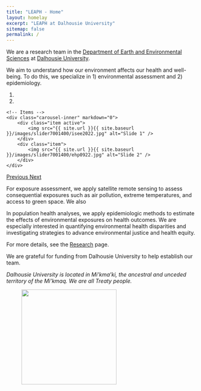 ```yaml
---
title: "LEAPH - Home"
layout: homelay
excerpt: "LEAPH at Dalhousie University"
sitemap: false
permalink: /
---
```


We are a research team in the [Department of Earth and Environmental Sciences](https://www.dal.ca/faculty/science/earth-environmental-sciences.html) at [Dalhousie University](https://www.dal.ca/).

We aim to understand how our environment affects our health and well-being. To do this, we specialize in 1) environmental assessment and 2) epidemiology. 

<div markdown="0" id="carousel" class="carousel slide" data-ride="carousel" data-interval="4000" data-pause="hover" >
    <!-- Menu -->
    <ol class="carousel-indicators">
        <li data-target="#carousel" data-slide-to="0" class="active"></li>
        <li data-target="#carousel" data-slide-to="1"></li>
    </ol>

    <!-- Items -->
    <div class="carousel-inner" markdown="0">
        <div class="item active">
            <img src="{{ site.url }}{{ site.baseurl }}/images/slider7001400/isee2022.jpg" alt="Slide 1" />
        </div>
        <div class="item">
            <img src="{{ site.url }}{{ site.baseurl }}/images/slider7001400/ehp0922.jpg" alt="Slide 2" />
        </div>
    </div>
  <a class="left carousel-control" href="#carousel" role="button" data-slide="prev">
    <span class="glyphicon glyphicon-chevron-left" aria-hidden="true"></span>
    <span class="sr-only">Previous</span>
  </a>
  <a class="right carousel-control" href="#carousel" role="button" data-slide="next">
    <span class="glyphicon glyphicon-chevron-right" aria-hidden="true"></span>
    <span class="sr-only">Next</span>
  </a>
</div>

For exposure assessment, we apply satellite remote sensing to assess consequential exposures such as air pollution, extreme temperatures, and access to green space. We also  

In population health analyses, we apply epidemiologic methods to estimate the effects of environmental exposures on health outcomes. We are especially interested in quantifying environmental health disparities and investigating strategies to advance environmental justice and health equity.

For more details, see the [Research](research) page.

We are grateful for funding from Dalhousie University to help establish our team. 

*Dalhousie University is located in Mi’kma’ki, the ancestral and unceded territory of the Mi’kmaq. We are all Treaty people.*

<figure class="fourth">
  <img src="{{ site.url }}{{ site.baseurl }}/images/logopic/dal.jpg" style="width: 250px">
</figure>
